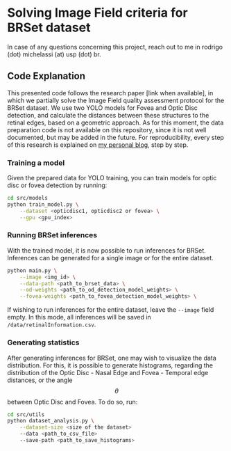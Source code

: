 # Solving Image Field criteria for BRSet dataset

In case of any questions concerning this project, reach out to me in rodrigo (dot) michelassi (at) usp (dot) br.

## Code Explanation

This presented code follows the research paper [link when available], in which we partially solve the Image Field quality assessment protocol for the BRSet dataset. We use two YOLO models for Fovea and Optic Disc detection, and calculate the distances between these structures to the retinal edges, based on a geometric approach. As for this moment, the data preparation code is not available on this repository, since it is not well documented, but may be added in the future. For reproducibility, every step of this research is explained on [my personal blog](https://rodrigocmichelassi.github.io/categories/retinal-fundus-image-quality-assessment/), step by step.

### Training a model

Given the prepared data for YOLO training, you can train models for optic disc or fovea detection by running:

```bash
cd src/models
python train_model.py \
    --dataset <opticdisc1, opticdisc2 or fovea> \
    --gpu <gpu_index>
```

### Running BRSet inferences

With the trained model, it is now possible to run inferences for BRSet. Inferences can be generated for a single image or for the entire dataset.

```bash
python main.py \
    --image <img_id> \
    --data-path <path_to_brset_data> \
    --od-weights <path_to_od_detection_model_weights> \
    --fovea-weights <path_to_fovea_detection_model_weights> \
```

If wishing to run inferences for the entire dataset, leave the `--image` field empty. In this mode, all inferences will be saved in `/data/retinalInformation.csv`.

### Generating statistics

After generating inferences for BRSet, one may wish to visualize the data distribution. For this, it is possible to generate histograms, regarding the distribution of the Optic Disc - Nasal Edge and Fovea - Temporal edge distances, or the angle $$\theta$$ between Optic Disc and Fovea. To do so, run:

```bash
cd src/utils
python dataset_analysis.py \
    --dataset-size <size of the dataset>
    --data <path_to_csv_file>
    --save-path <path_to_save_histograms>
```
